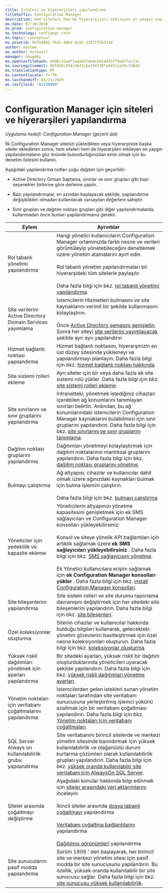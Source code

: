 ```yaml
---
title: Siteleri ve hiyerarşileri yapılandırma
titleSuffix: Configuration Manager
description: Hem siteleri hem de hiyerarşileri etkileyen en yaygın yapılandırmaların göz önünde bulundurtığınızdan emin olmak için bu denetim listesine başvurun.
ms.date: 07/30/2018
ms.prod: configuration-manager
ms.technology: configmgr-core
ms.topic: conceptual
ms.assetid: 9efb4061-f642-48bd-8332-3357ff5b3118
author: mestew
ms.author: mstewart
manager: dougeby
ms.openlocfilehash: e996c31a4f1aaa9224e4c6d1d435f79adf7ac23c
ms.sourcegitcommit: bbf820c35414bf2cba356f30fe047c1a34c5384d
ms.translationtype: MT
ms.contentlocale: tr-TR
ms.lasthandoff: 04/21/2020
ms.locfileid: "81720999"
---
```

# <a name="configure-sites-and-hierarchies-for-configuration-manager"></a>Configuration Manager için siteleri ve hiyerarşileri yapılandırma

*Uygulama hedefi: Configuration Manager (geçerli dal)*

İlk Configuration Manager sitenizi yükledikten veya hiyerarşinize başka siteler ekledikten sonra, hem siteleri hem de hiyerarşileri etkileyen en yaygın yapılandırmaların göz önünde bulundurtığınızdan emin olmak için bu denetim listesini kullanın.  

Aşağıdaki yapılandırma notları çoğu dağıtım için geçerlidir:  

- Active Directory Orman Saptama, sınırlar ve sınır grupları gibi bazı seçenekler birbirine göre derleme yapılır.  

- Bazı yapılandırmalar, en azından başlayacak şekilde, yapılandırma değişiklikleri olmadan kullanılacak varsayılan değerlere sahiptir.  

- Sınır grupları ve dağıtım noktası grupları gibi diğer yapılandırmalarda, kullanmadan önce bunları yapılandırmanız gerekir.  

| Eylem | Ayrıntılar |  
|------------|-------------|  
| Rol tabanlı yönetimi yapılandırma | Hangi yönetici kullanıcıların Configuration Manager ortamınızda farklı nesne ve verileri görüntüleyip yönetebileceğini denetlemek üzere yönetim atamalarını ayırt edin.<br /><br /> Rol tabanlı yönetim yapılandırmaları bir hiyerarşideki tüm sitelerle paylaşılır.   <br/><br/>Daha fazla bilgi için bkz. [rol tabanlı yönetimi yapılandırma](configure-role-based-administration.md). |  
| Site verilerini Active Directory Domain Services yayımlama | İstemcilerin Hizmetleri bulmasını ve site kaynaklarını verimli bir şekilde kullanmasını kolaylaştırın.<br /><br /> Önce [Active Directory şemasını genişletin](../../../plan-design/network/extend-the-active-directory-schema.md). Sonra her siteyi [site verilerini yayımlayacak](publish-site-data.md) şekilde ayrı ayrı yapılandırın |  
| Hizmet bağlantı noktası yapılandırma | Hizmet bağlantı noktasını, hiyerarşinizin en üst düzey sitesinde yüklemeyi ve yapılandırmayı planlayın. Daha fazla bilgi için bkz. [hizmet bağlantı noktası hakkında](about-the-service-connection-point.md). |  
| Site sistemi rolleri ekleme | Ayrı siteler için bir veya daha fazla ek site sistemi rolü yükler. Daha fazla bilgi için bkz. [site sistemi rolleri ekleme](add-site-system-roles.md). |  
| Site sınırlarını ve sınır gruplarını yapılandırma | İntranetteki, yönetmek istediğiniz cihazları içerebilen ağ konumlarını tanımlayan sınırları belirtin. Ardından, bu ağ konumlarındaki istemcilerin Configuration Manager kaynaklarını bulabilmesi için sınır gruplarını yapılandırın. Daha fazla bilgi için bkz. [site sınırlarını ve sınır gruplarını tanımlama](define-site-boundaries-and-boundary-groups.md). |  
| Dağıtım noktası gruplarını yapılandırma | Dağıtımları yönetmeyi kolaylaştırmak için dağıtım noktalarının mantıksal gruplarını yapılandırın. Daha fazla bilgi için bkz. [dağıtım noktası gruplarını yönetme](install-and-configure-distribution-points.md#bkmk_manage). |  
| Bulmayı çalıştırma | Ağ altyapısı, cihazlar ve kullanıcılar dahil olmak üzere ağınızdaki kaynakları bulmak için bulma işlemini çalıştırın.<br /><br /> Daha fazla bilgi için bkz. [bulmayı çalıştırma](run-discovery.md). |  
| Yöneticiler için yedeklilik ve kapasite ekleme | Yöneticilerin altyapınızı yönetme kapasitesini genişletmek için ek SMS sağlayıcıları ve Configuration Manager konsolları yükleyebilirsiniz:<br /><br /> Konsol ve siteye yönelik API bağlantıları için artıklık sağlamak üzere **ek SMS sağlayıcıları yükleyebilirsiniz** . Daha fazla bilgi için bkz. [SMS sağlayıcısını yönetme](../../manage/modify-your-infrastructure.md#BKMK_ManageSMSprovider).<br /><br /> Ek Yönetici kullanıcılara erişim sağlamak için **ek Configuration Manager konsolları yükler** . Daha fazla bilgi için bkz. [ınstall Configuration Manager konsolları](../install/install-consoles.md). |  
| Site bileşenlerini yapılandırma | Site sistem rolleri ve site durumu raporlama davranışını değiştirmek için her sitedeki site bileşenlerini yapılandırın. Daha fazla bilgi için bkz. [site bileşenleri](site-components.md). |  
| Özel koleksiyonlar oluşturma | Sitenin cihazlar ve kullanıcılar hakkında bulduğu bilgileri kullanarak, gelecekteki yönetim görevlerini basitleştirmek için özel nesne koleksiyonları oluşturun. Daha fazla bilgi için bkz. [koleksiyonlar oluşturma](../../../clients/manage/collections/create-collections.md). |  
| Yüksek riskli dağıtımları yönetmek için ayarları yapılandırma | Bir sitedeki ayarları, yüksek riskli bir dağıtım oluşturduklarında yöneticileri uyaracak şekilde yapılandırın. Daha fazla bilgi için bkz. [yüksek riskli dağıtımları yönetme ayarları](../../manage/settings-to-manage-high-risk-deployments.md). |  
| Yönetim noktaları için veritabanı çoğaltmalarını yapılandırma | İstemcilerden gelen istekleri sunan yönetim noktaları tarafından site veritabanı sunucusuna yerleştirilmiş işlemci yükünü azaltmak için bir veritabanı çoğaltması yapılandırın. Daha fazla bilgi için bkz. [Yönetim noktaları Için veritabanı çoğaltmaları](database-replicas-for-management-points.md). |  
| SQL Server Always on kullanılabilirlik grubu yapılandırma | Site veritabanını birincil sitelerde ve merkezi yönetim sitesinde barındırmak için yüksek kullanılabilirlik ve olağanüstü durum kurtarma çözümleri olarak kullanılabilirlik grupları yapılandırın. Daha fazla bilgi için bkz. [yüksek oranda kullanılabilir site veritabanı Için AlwaysOn SQL Server](sql-server-alwayson-for-a-highly-available-site-database.md). |  
| Siteler arasında çoğaltmayı değiştirme | Aşağıdaki konular hakkında bilgi edinmek için [siteler arasındaki veri aktarımlarını](../../../plan-design/hierarchy/data-transfers-between-sites.md) inceleyin:<br /><br /> İkincil siteler arasında [dosya tabanlı çoğaltmayı](../../../plan-design/hierarchy/file-based-replication.md) yapılandırma<br /><br /> [Veritabanı çoğaltma bağlantılarını](../../../plan-design/hierarchy/database-replication.md) yapılandırma<br /><br /> [Dağıtılmış görünümleri](../../../plan-design/hierarchy/database-replication.md#bkmk_distviews) yapılandırma |  
| Site sunucularını pasif modda yapılandırma | Sürüm 1806 ' den başlayarak, her birincil site ve merkezi yönetim sitesi için pasif modda bir site sunucusunu yapılandırın. Bu özellik, yüksek oranda kullanılabilir bir site sunucusu sağlar. Daha fazla bilgi için bkz. [site sunucusu yüksek kullanılabilirlik](site-server-high-availability.md). |  
